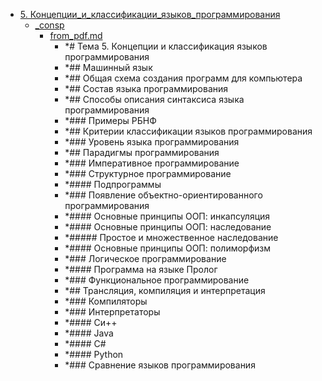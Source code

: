 - <a href = "F:\Node_projects\Node_Way\NBase\_Md\_Index\_TGUniversitet\I_kurs\__DONE\Методы_решения_проблем_в_информатике_pdf\5. Концепции_и_классификации_языков_программирования\cat.5. Концепции_и_классификации_языков_программирования\dir.5. Концепции_и_классификации_языков_программирования.md">5. Концепции_и_классификации_языков_программирования</a>
    - <a href = "F:\Node_projects\Node_Way\NBase\_Md\_Index\_TGUniversitet\I_kurs\__DONE\Методы_решения_проблем_в_информатике_pdf\5. Концепции_и_классификации_языков_программирования\_consp\cat._consp\dir._consp.md">_consp</a>
        - <a href = "F:\Node_projects\Node_Way\NBase\_Md\_Index\_TGUniversitet\I_kurs\__DONE\Методы_решения_проблем_в_информатике_pdf\5. Концепции_и_классификации_языков_программирования\_consp\from_pdf.md">from_pdf.md</a>
            - *# Тема 5. Концепции и классификация языков программирования
            - *## Машинный язык
            - *## Общая схема создания программ для компьютера
            - *## Состав языка программирования
            - *## Способы описания синтаксиса языка программирования
            - *### Примеры РБНФ
            - *## Критерии классификации языков программирования
            - *### Уровень языка программирования
            - *## Парадигмы программирования
            - *### Императивное программирование
            - *### Структурное программирование
            - *#### Подпрограммы
            - *### Появление объектно-ориентированного программирования
            - *#### Основные принципы ООП: инкапсуляция
            - *#### Основные принципы ООП: наследование
            - *##### Простое и множественное наследование
            - *#### Основные принципы ООП: полиморфизм
            - *### Логическое программирование
            - *#### Программа на языке Пролог
            - *### Функциональное программирование
            - *## Трансляция, компиляция и интерпретация 
            - *### Компиляторы
            - *### Интерпретаторы
            - *#### Си++
            - *#### Java
            - *#### C#
            - *#### Python
            - *### Сравнение языков программирования
    
